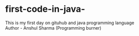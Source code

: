 # first-code-in-java-
This is my first day on gituhub and java programming language 
 <br>
Author - Anshul Sharma (Programming burner)
